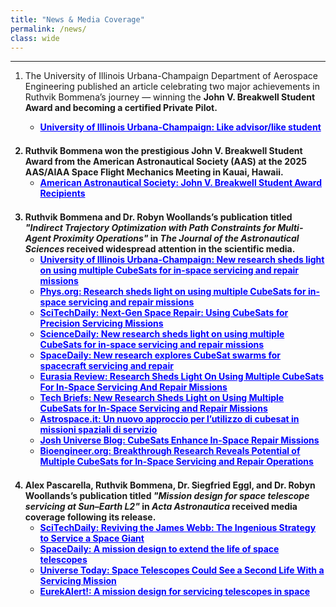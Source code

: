 ```yaml
---
title: "News & Media Coverage"
permalink: /news/
class: wide
---
```


---

<ol>
  <li>
    The University of Illinois Urbana-Champaign Department of Aerospace Engineering published an article celebrating two major achievements in Ruthvik Bommena’s journey — winning the <strong>John V. Breakwell Student Award<strong> and becoming a certified <strong>Private Pilot<strong>.
    <ul>
      <li><a href="https://aerospace.illinois.edu/news/74141" target="_blank" style="color:blue">University of Illinois Urbana-Champaign: Like advisor/like student</a></li>
    </ul>
    <div style="margin-bottom:1.5em;"></div>
  </li>

  <li>
    Ruthvik Bommena won the prestigious <strong>John V. Breakwell Student Award</strong> from the American Astronautical Society (AAS) at the 2025 AAS/AIAA Space Flight Mechanics Meeting in Kauai, Hawaii.
    <ul>
      <li><a href="https://www.space-flight.org/docs/Breakwell/Breakwell_winners.html" target="_blank" style="color:blue">American Astronautical Society: John V. Breakwell Student Award Recipients</a></li>
    </ul>
    <div style="margin-bottom:1.5em;"></div>
  </li>
  
  <li>
    Ruthvik Bommena and Dr. Robyn Woollands’s publication titled <em>"Indirect Trajectory Optimization with Path Constraints for Multi-Agent Proximity Operations"</em> in <em>The Journal of the Astronautical Sciences</em> received widespread attention in the scientific media.
    <ul>
      <li><a href="https://aerospace.illinois.edu/news/73647" target="_blank" style="color:blue">University of Illinois Urbana-Champaign: New research sheds light on using multiple CubeSats for in-space servicing and repair missions</a></li>
      <li><a href="https://phys.org/news/2025-02-multiple-cubesats-space-missions.html" target="_blank" style="color:blue">Phys.org: Research sheds light on using multiple CubeSats for in-space servicing and repair missions</a></li>
      <li><a href="https://scitechdaily.com/next-gen-space-repair-using-cubesats-for-precision-servicing-missions/" target="_blank" style="color:blue">SciTechDaily: Next-Gen Space Repair: Using CubeSats for Precision Servicing Missions</a></li>
      <li><a href="https://www.sciencedaily.com/releases/2025/02/250214123711.htm" target="_blank" style="color:blue">ScienceDaily: New research sheds light on using multiple CubeSats for in-space servicing and repair missions</a></li>
      <li><a href="https://www.spacedaily.com/reports/New_research_explores_CubeSat_swarms_for_spacecraft_servicing_and_repair_999.html" target="_blank" style="color:blue">SpaceDaily: New research explores CubeSat swarms for spacecraft servicing and repair</a></li>
      <li><a href="https://www.eurasiareview.com/15022025-research-sheds-light-on-using-multiple-cubesats-for-in-space-servicing-and-repair-missions/" target="_blank" style="color:blue">Eurasia Review: Research Sheds Light On Using Multiple CubeSats For In-Space Servicing And Repair Missions</a></li>
      <li><a href="https://www.techbriefs.com/component/content/article/52834-new-research-sheds-light-on-using-multiple-cubesats-for-in-space-servicing-and-repair-missions" target="_blank" style="color:blue">Tech Briefs: New Research Sheds Light on Using Multiple CubeSats for In-Space Servicing and Repair Missions</a></li>
      <li><a href="https://www.astrospace.it/2025/02/17/un-nuovo-approccio-per-lutilizzo-di-cubesat-in-missioni-spaziali-di-servizio/" target="_blank" style="color:blue">Astrospace.it: Un nuovo approccio per l’utilizzo di cubesat in missioni spaziali di servizio</a></li>
      <li><a href="https://blog.joshuniverse.com/cubesats-enhance-in-space-repair-missions/" target="_blank" style="color:blue">Josh Universe Blog: CubeSats Enhance In-Space Repair Missions</a></li>
      <li><a href="https://bioengineer.org/breakthrough-research-reveals-potential-of-multiple-cubesats-for-in-space-servicing-and-repair-operations/" target="_blank" style="color:blue">Bioengineer.org: Breakthrough Research Reveals Potential of Multiple CubeSats for In-Space Servicing and Repair Operations</a></li>
    </ul>
    <div style="margin-bottom:1.5em;"></div>
  </li>

  <li>
    Alex Pascarella, Ruthvik Bommena, Dr. Siegfried Eggl, and Dr. Robyn Woollands’s publication titled <em>"Mission design for space telescope servicing at Sun–Earth L2"</em> in <em>Acta Astronautica</em> received media coverage following its release.
    <ul>
      <li><a href="https://scitechdaily.com/reviving-the-james-webb-the-ingenious-strategy-to-service-a-space-giant/" target="_blank" style="color:blue">SciTechDaily: Reviving the James Webb: The Ingenious Strategy to Service a Space Giant</a></li>
      <li><a href="https://www.spacedaily.com/reports/A_mission_design_to_extend_the_life_of_space_telescopes_999.html" target="_blank" style="color:blue">SpaceDaily: A mission design to extend the life of space telescopes</a></li>
      <li><a href="https://www.universetoday.com/articles/space-telescopes-could-see-a-second-life-with-a-servicing-mission" target="_blank" style="color:blue">Universe Today: Space Telescopes Could See a Second Life With a Servicing Mission</a></li>
      <li><a href="https://www.eurekalert.org/news-releases/1067052" target="_blank" style="color:blue">EurekAlert!: A mission design for servicing telescopes in space</a></li>
    </ul>
    <div style="margin-bottom:1.5em;"></div>
  </li>
</ol>

